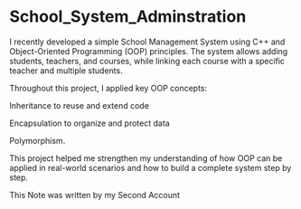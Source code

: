 # School_System_Adminstration
I recently developed a simple School Management System using C++ and Object-Oriented Programming (OOP) principles.
The system allows adding students, teachers, and courses, while linking each course with a specific teacher and multiple students.

Throughout this project, I applied key OOP concepts:

Inheritance to reuse and extend code

Encapsulation to organize and protect data

Polymorphism.

This project helped me strengthen my understanding of how OOP can be applied in real-world scenarios and how to build a complete system step by step.

This Note was written by my Second Account

